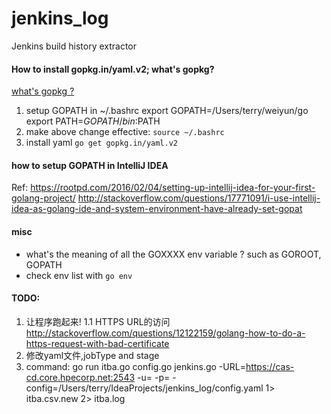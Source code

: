 # jenkins_log
Jenkins build history extractor

#### How to install gopkg.in/yaml.v2; what's gopkg?
[what's gopkg ?](http://blog.csdn.net/siddontang/article/details/38083159)

1. setup GOPATH in ~/.bashrc
    export GOPATH=/Users/terry/weiyun/go
    export PATH=$GOPATH/bin:$PATH
2. make above change effective: `source ~/.bashrc`
3. install yaml `go get gopkg.in/yaml.v2`

#### how to setup GOPATH in IntelliJ IDEA
Ref:
https://rootpd.com/2016/02/04/setting-up-intellij-idea-for-your-first-golang-project/ 
http://stackoverflow.com/questions/17771091/i-use-intellij-idea-as-golang-ide-and-system-environment-have-already-set-gopat


#### misc
- what's the meaning of all the GOXXXX env variable ? such as GOROOT, GOPATH
- check env list with `go env`


#### TODO:
1. 让程序跑起来!
   1.1 HTTPS URL的访问 http://stackoverflow.com/questions/12122159/golang-how-to-do-a-https-request-with-bad-certificate
2. 修改yaml文件,jobType and stage
3. command:
   go run itba.go config.go jenkins.go -URL=https://cas-cd.core.hpecorp.net:2543 -u= -p= -config=/Users/terry/IdeaProjects/jenkins_log/config.yaml 1> itba.csv.new 2> itba.log